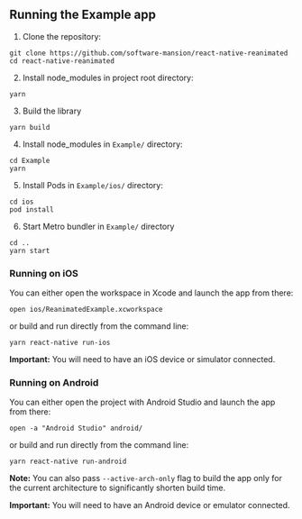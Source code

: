 ## Running the Example app

1. Clone the repository:

```
git clone https://github.com/software-mansion/react-native-reanimated
cd react-native-reanimated
```

2. Install node_modules in project root directory:

```
yarn
```

3. Build the library

```
yarn build
```

4. Install node_modules in `Example/` directory:

```
cd Example
yarn
```

5. Install Pods in `Example/ios/` directory:

```
cd ios
pod install
```

6. Start Metro bundler in `Example/` directory

```
cd ..
yarn start
```

### Running on iOS

You can either open the workspace in Xcode and launch the app from there:

```
open ios/ReanimatedExample.xcworkspace
```

or build and run directly from the command line:

```
yarn react-native run-ios
```

**Important:** You will need to have an iOS device or simulator connected.

### Running on Android

You can either open the project with Android Studio and launch the app from there:

```
open -a "Android Studio" android/
```

or build and run directly from the command line:

```
yarn react-native run-android
```

**Note:** You can also pass `--active-arch-only` flag to build the app only for the current architecture to significantly shorten build time.

**Important:** You will need to have an Android device or emulator connected.
